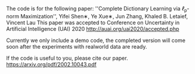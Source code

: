 The code is for the following paper: ''Complete Dictionary Learning via  <i>ℓ</i><sub>p</sub>-norm Maximization'', Yifei Shen∗, Ye Xue∗, Jun Zhang, Khaled B. Letaief, Vincent Lau
This paper  was accepted to Conference on Uncertainty in Artificial Intelligence (UAI) 2020 http://auai.org/uai2020/accepted.php

Currently we only include a demo code, the completed version will come soon after the experiments with realworld data are ready.

If the code is useful to you, please cite our paper.
https://arxiv.org/pdf/2002.10043.pdf
